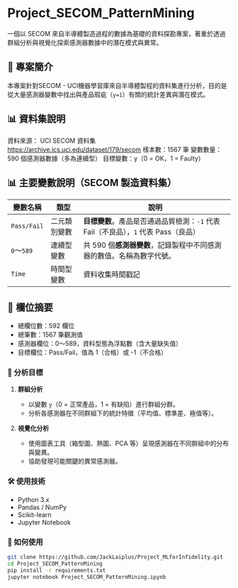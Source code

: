 # Project_SECOM_PatternMining

一個以 SECOM 來自半導體製造過程的數據為基礎的資料探勘專案，著重於透過群組分析與視覺化探索感測器數據中的潛在模式與異常。
<br>

## 📌 專案簡介

本專案針對SECOM - UCI機器學習庫來自半導體製程的資料集進行分析，目的是從大量感測器變數中找出與產品瑕疵（`y=1`）有關的統計差異與潛在模式。
<br>

## 📊 資料集說明

資料來源： UCI SECOM 資料集 https://archive.ics.uci.edu/dataset/179/secom
樣本數：1567 筆
變數數量：590 個感測器數據（多為連續型）
目標變數：y（0 = OK，1 = Faulty）

## 📊 主要變數說明（SECOM 製造資料集）

| 變數名稱        | 類型     | 說明                                                    |
| ----------- | ------ | ----------------------------------------------------- |
| `Pass/Fail` | 二元類別變數 | **目標變數**。產品是否通過品質檢測：`-1` 代表 Fail（不良品），`1` 代表 Pass（良品） |
| `0`～`589`   | 連續型變數  | 共 590 個**感測器變數**，記錄製程中不同感測器的數值。名稱為數字代號。               |
| `Time`  | 時間型變數  | 資料收集時間戳記                         |

## 🧾 欄位摘要

- 總欄位數：592 欄位
- 總筆數：1567 筆觀測值
- 感測器欄位：0～589，資料型態為浮點數（含大量缺失值）
- 目標欄位：Pass/Fail，值為 1（合格）或 -1（不合格）

### 🎯 分析目標

1. **群組分析**
   - 以變數 `y`（0 = 正常產品，1 = 有缺陷）進行群組分群。
   - 分析各感測器在不同群組下的統計特徵（平均值、標準差、極值等）。

2. **視覺化分析**
   - 使用圖表工具（箱型圖、熱圖、PCA 等）呈現感測器在不同群組中的分布與變異。
   - 協助發現可能關鍵的異常感測器。

### 🛠️ 使用技術

- Python 3.x
- Pandas / NumPy
- Scikit-learn
- Jupyter Notebook

### 🚀 如何使用

```bash
git clone https://github.com/JackLaiplus/Project_MLforInfidelity.git
cd Project_SECOM_PatternMining
pip install -r requirements.txt
jupyter notebook Project_SECOM_PatternMining.ipynb
```

